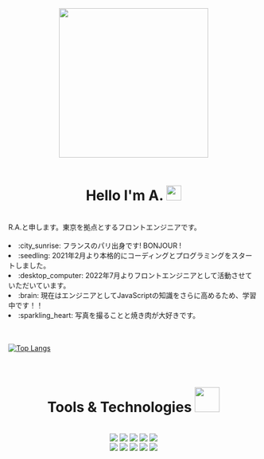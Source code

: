 <div id="header" align="center">
  <img src="https://avatars.githubusercontent.com/u/78886716?v=4" width="300" />
</div>
<br />
<div id="greeting" align="center">
  <h1>
    Hello I'm A.
    <img src="https://media.giphy.com/media/hvRJCLFzcasrR4ia7z/giphy.gif" width="30"/>
  </h1>
</div>
<br />
<div id="about">
    R.A.と申します。東京を拠点とするフロントエンジニアです。
</div>
<br />
<div>
  <li> :city_sunrise: フランスのパリ出身です! BONJOUR !</li>
   <li> :seedling: 2021年2月より本格的にコーディングとプログラミングをスタートしました。</li>
   <li> :desktop_computer: 2022年7月よりフロントエンジニアとして活動させていただいています。</li>
   <li> :brain: 現在はエンジニアとしてJavaScriptの知識をさらに高めるため、学習中です！！</li>
   <li> :sparkling_heart: 写真を撮ることと焼き肉が大好きです。</li>
   

<br />
<br />

[![Top Langs](https://github-readme-stats.vercel.app/api/top-langs/?username=ashley-bbe&layout=compact&theme=onedark)](https://github.com/ashley-bbe/github-readme-stats)

<br/>

<div id="tools" align="center">
  <h1>
    Tools & Technologies
    <img src="https://media.giphy.com/media/cpAGF6uxLw93uuQNNJ/giphy.gif" width="50"/>
  </h1>
<br />
  <div>
      <img src="https://img.shields.io/badge/HTML5-ed7d5e?style=for-the-badge&logo=html5&logoColor=white" />
      <img src="https://img.shields.io/badge/CSS3-4ea0db?style=for-the-badge&logo=css3&logoColor=white" />
    <img src="https://img.shields.io/badge/Bootstrap-79629e?style=for-the-badge&logo=bootstrap&logoColor=white" />
    <img src="https://img.shields.io/badge/JavaScript-434441?style=for-the-badge&logo=javascript&logoColor=F7DF1E" />
    <img src="https://img.shields.io/badge/Python-fcde71?style=for-the-badge&logo=python&logoColor=blue" />
  </div>

  <div>
    <img src="https://img.shields.io/badge/GIT-ed6c55?style=for-the-badge&logo=git&logoColor=white" />
    <img src="https://img.shields.io/badge/VSCode-2694e2?style=for-the-badge&logo=visual%20studio%20code&logoColor=white" />
    <img src="https://img.shields.io/badge/Heroku-79629e?style=for-the-badge&logo=heroku&logoColor=white" />
    <img src="https://img.shields.io/badge/AdobeXD-6c1444?style=for-the-badge&logo=AdobeXD&logoColor=white" />
    <img src="https://img.shields.io/badge/Slack-666?style=for-the-badge&logo=Slack&logoColor=white" />
  </div>

</div>
